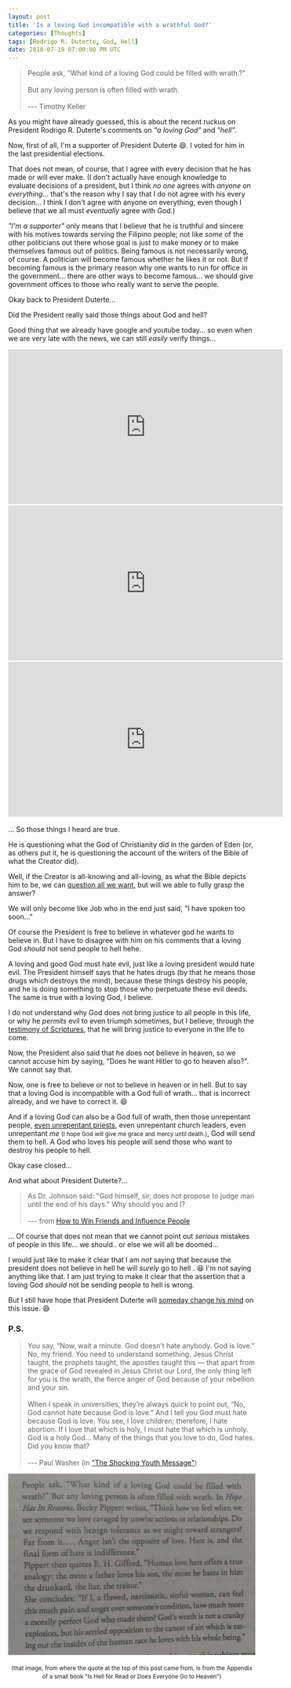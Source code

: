 ```yaml
---
layout: post
title: 'Is a loving God incompatible with a wrathful God?'
categories: [Thoughts]
tags: [Rodrigo R. Duterte, God, Hell]
date: 2018-07-19 07:00:00 PM UTC
---
```


<!-- July 20, 2018 03:00:00 AM Philippine Time -->

<!-- 
<small>_(NOTE: Updated Aug 4, 2018 so it will not sound angry or harsh :smile:)_</small>
 -->

> People ask, "What kind of a loving God could be filled with wrath.?"
<br /><br />
But any loving person is often filled with wrath.
<br /><br />
 --- Timothy Keller

<!--more-->

As you might have already guessed, this is about the recent ruckus on President Rodrigo R. Duterte's comments on _"a loving God"_ and _"hell"_.

Now, first of all, I'm a supporter of President Duterte :smile:. I voted for him in the last presidential elections. 

That does not mean, of course, that I agree with every decision that he has made or will ever make. (I don't actually have enough knowledge to evaluate decisions of a president, but I think _no one_ agrees with _anyone_ on _everything_... that's the reason why I say that I do not agree with his every decision... I think I don't agree with anyone on everything, even though I believe that we all must _eventually_ agree with God.) 

_"I'm a supporter"_ only means that I believe that he is truthful and sincere with his motives towards serving the Filipino people; not like _some_ of the other politicians out there whose goal is just to make money or to make themselves famous out of politics. Being famous is not necessarily wrong, of course. A politician will become famous whether he likes it or not. But if becoming famous is the primary reason why one wants to run for office in the government... there are other ways to become famous... we should give government offices to those who really want to serve the people.

<!-- 
<small>(Also, please note that I said _some_. If you were not able to see the _some_ word in there, perhaps you are or will be one of those _some_. Tread carefully, because all of us are succeptible into doing these things we thought we don't like; things we thought we hate.)</small>
 -->

Okay back to President Duterte... 
<!-- _(I always do that... I always stray from my main topic...)_ -->

Did the President really said those things about God and hell?

Good thing that we already have google and youtube today... so even when we are very late with the news, we can still _easily_ verify things...


<iframe width="560" height="315" src="https://www.youtube.com/embed/LYC8bm3HIio" frameborder="0" allow="autoplay; encrypted-media" allowfullscreen></iframe>


<iframe width="560" height="315" src="https://www.youtube.com/embed/6oeDraf1k7w" frameborder="0" allow="autoplay; encrypted-media" allowfullscreen></iframe>


<iframe width="560" height="315" src="https://www.youtube.com/embed/CRrOAWiXJh8" frameborder="0" allow="autoplay; encrypted-media" allowfullscreen></iframe>


... So those things I heard are true.

He is questioning what the God of Christianity did in the garden of Eden (or, as others put it, he is questioning the account of the writers of the Bible of what the Creator did).

Well, if the Creator is all-knowing and all-loving, as what the Bible depicts him to be, we can [question all we want](https://www.gotquestions.org/question-God.html), but will we able to fully grasp the answer?

We will only become like Job who in the end just said, "I have spoken too soon..."

Of course the President is free to believe in whatever god he wants to believe in. But I have to disagree with him on his comments that a loving God _should_ not send people to hell hehe.

A loving and good God must hate evil, just like a loving president would hate evil. The President himself says that he hates drugs (by that he means those drugs which destroys the mind), because these things destroy his people, and he is doing something to stop those who perpetuate these evil deeds. The same is true with a loving God, I believe.

I do not understand why God does not bring justice to all people in this life, or why he _permits_ evil to even triumph sometimes, but I believe, through the [testimony of Scriptures](https://www.gotquestions.org/trust-the-Bible.html), that he will bring justice to everyone in the life to come.

Now, the President also said that he does not believe in heaven, so we cannot accuse him by saying, "Does he want Hitler to go to heaven also?". We cannot say that.

Now, one is free to believe or not to believe in heaven or in hell. But to say that a loving God is incompatible with a God full of wrath... that is incorrect already, and we have to correct it. :smile:

And if a loving God can also be a God full of wrath, then those unrepentant people, [even unrepentant priests](https://www.youtube.com/watch?v=HQlDs6-woVM), even unrepentant church leaders, even unrepentant _me_ <small>(I hope God will give me grace and mercy until death.)</small>, God will send them to hell. A God who loves his people will send those who want to destroy his people to hell. 

Okay case closed...

And what about President Duterte?...

> As Dr. Johnson said: "God himself, sir, does not propose to judge man until the end of his days." Why should you and I?
<br /><br />
 --- from [How to Win Friends and Influence People](https://www.bookdepository.com/book/9780091906818?a_aid=jflaga)

... Of course that does not mean that we cannot point out _serious_ mistakes of people in this life... we should.. or else we will all be doomed...

I would just like to make it clear that I am _not_ saying that because the president does not believe in hell he will _surely_ go to hell . :laughing: I'm not saying anything like that. I am just trying to make it clear that the assertion that a loving God _should_ not be sending people to hell is wrong.

But I still have hope that President Duterte will [someday change his mind](
http://philippinereporter.com/2018/07/13/will-duterte-go-to-hell-or-heaven/
) on this issue. :smile:


### P.S.

> You say, “Now, wait a minute. God doesn’t hate anybody. God is love.” No, my friend. You need to understand something. Jesus Christ taught, the prophets taught, the apostles taught this — that apart from the grace of God revealed in Jesus Christ our Lord, the only thing left for you is the wrath, the fierce anger of God because of your rebellion and your sin.
<br /><br />
When I speak in universities, they’re always quick to point out, “No, God cannot hate because God is love.” And I tell you God must hate because God is love. You see, I love children; therefore, I hate abortion. If I love that which is holy, I must hate that which is unholy. God is a holy God... Many of the things that you love to do, God hates. Did you know that?
<br /><br />
 --- Paul Washer (in ["The Shocking Youth Message"](/2017/10/16/paul-washer))


![Timothy Keller on hell](/images/2018/timothy-keller-on-hell.jpg)

<center><small>(that image, from where the quote at the top of this post came from, is from the Appendix of a small book "Is Hell for Read or Does Everyone Go to Heaven")</small></center>

<!-- 
You might argue that the two quotes above seem to contradict each other --- the first one says God _hates_ sin; the second one says God does not hate but is _angry_ with sin. What I can only say is that we must understand that those two people I quoted, Paul Washer and Timothy Keller, used the word _hate_ differently.

Paul Washer did not say that God hates people; he said that God hates sin or unholiness. Or to say it differently, he said that God is angry with sin or unholiness.

Timothy Keller also used the word _hate_ as if it means _angered_
 -->


